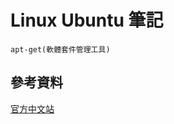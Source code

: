 # Linux Ubuntu 筆記

```
apt-get(軟體套件管理工具)
```

## 參考資料

[官方中文站](https://www.ubuntu-tw.org/modules/tinyd0/)
